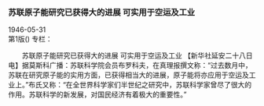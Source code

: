 ### 苏联原子能研究已获得大的进展  可实用于空运及工业  

1946-05-31  
第1版()
专栏：

　　苏联原子能研究已获得大的进展
    可实用于空运及工业
    【新华社延安二十八日电】据莫斯科广播：苏联科学院会员布罗科夫，在真理报撰文称：“过去数月中，苏联在研究原子能的实用方面，已获得相当大的进展，原子能将亦应用于空运及工业上。”布氏又称：“在全世界科学家们半世纪之研究中，苏联科学家曾尽了很大的作用。苏联科学的新发展，对国民经济有着极大的重要性。”  
